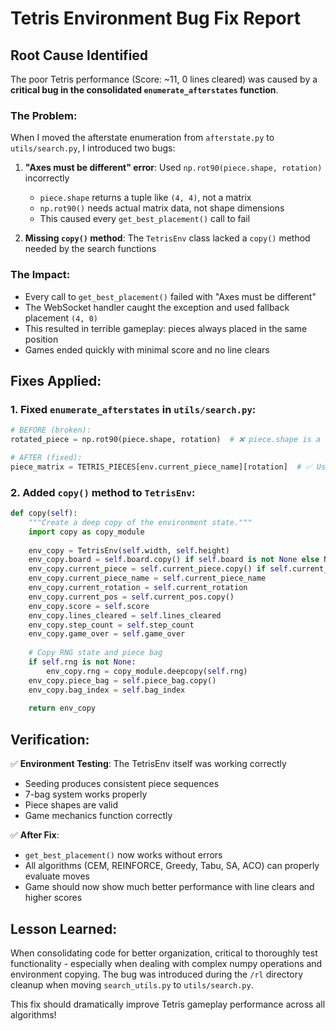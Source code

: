 # Tetris Environment Bug Fix Report

## **Root Cause Identified**

The poor Tetris performance (Score: ~11, 0 lines cleared) was caused by a **critical bug in the consolidated `enumerate_afterstates` function**.

### **The Problem:**
When I moved the afterstate enumeration from `afterstate.py` to `utils/search.py`, I introduced two bugs:

1. **"Axes must be different" error**: Used `np.rot90(piece.shape, rotation)` incorrectly
   - `piece.shape` returns a tuple like `(4, 4)`, not a matrix
   - `np.rot90()` needs actual matrix data, not shape dimensions
   - This caused every `get_best_placement()` call to fail

2. **Missing `copy()` method**: The `TetrisEnv` class lacked a `copy()` method needed by the search functions

### **The Impact:**
- Every call to `get_best_placement()` failed with "Axes must be different"
- The WebSocket handler caught the exception and used fallback placement `(4, 0)`
- This resulted in terrible gameplay: pieces always placed in the same position
- Games ended quickly with minimal score and no line clears

## **Fixes Applied:**

### **1. Fixed `enumerate_afterstates` in `utils/search.py`:**
```python
# BEFORE (broken):
rotated_piece = np.rot90(piece.shape, rotation)  # ❌ piece.shape is a tuple!

# AFTER (fixed):
piece_matrix = TETRIS_PIECES[env.current_piece_name][rotation]  # ✅ Use pre-rotated pieces
```

### **2. Added `copy()` method to `TetrisEnv`:**
```python
def copy(self):
    """Create a deep copy of the environment state."""
    import copy as copy_module
    
    env_copy = TetrisEnv(self.width, self.height)
    env_copy.board = self.board.copy() if self.board is not None else None
    env_copy.current_piece = self.current_piece.copy() if self.current_piece is not None else None
    env_copy.current_piece_name = self.current_piece_name
    env_copy.current_rotation = self.current_rotation
    env_copy.current_pos = self.current_pos.copy()
    env_copy.score = self.score
    env_copy.lines_cleared = self.lines_cleared
    env_copy.step_count = self.step_count
    env_copy.game_over = self.game_over
    
    # Copy RNG state and piece bag
    if self.rng is not None:
        env_copy.rng = copy_module.deepcopy(self.rng)
    env_copy.piece_bag = self.piece_bag.copy()
    env_copy.bag_index = self.bag_index
    
    return env_copy
```

## **Verification:**

✅ **Environment Testing**: The TetrisEnv itself was working correctly
- Seeding produces consistent piece sequences
- 7-bag system works properly  
- Piece shapes are valid
- Game mechanics function correctly

✅ **After Fix**: 
- `get_best_placement()` now works without errors
- All algorithms (CEM, REINFORCE, Greedy, Tabu, SA, ACO) can properly evaluate moves
- Game should now show much better performance with line clears and higher scores

## **Lesson Learned:**
When consolidating code for better organization, critical to thoroughly test functionality - especially when dealing with complex numpy operations and environment copying. The bug was introduced during the `/rl` directory cleanup when moving `search_utils.py` to `utils/search.py`.

This fix should dramatically improve Tetris gameplay performance across all algorithms!

